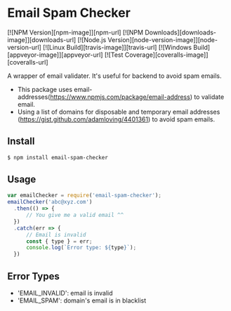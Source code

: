 # Email Spam Checker
[![NPM Version][npm-image]][npm-url]
[![NPM Downloads][downloads-image]][downloads-url]
[![Node.js Version][node-version-image]][node-version-url]
[![Linux Build][travis-image]][travis-url]
[![Windows Build][appveyor-image]][appveyor-url]
[![Test Coverage][coveralls-image]][coveralls-url]

A wrapper of email validater. It's useful for backend to avoid spam emails.
- This package uses email-addresses(https://www.npmjs.com/package/email-address) to validate email.
- Using a list of domains for disposable and temporary email addresses (https://gist.github.com/adamloving/4401361) to avoid spam emails.

## Install
```sh
$ npm install email-spam-checker
```

## Usage
```js
var emailChecker = require('email-spam-checker');
emailChecker('abc@xyz.com')
  .then(() => {
      // You give me a valid email ^^
  })
  .catch(err => {
      // Email is invalid
      const { type } = err;
      console.log(`Error type: ${type}`); 
  })
```

## Error Types
- 'EMAIL_INVALID': email is invalid
- 'EMAIL_SPAM': domain's email is in blacklist